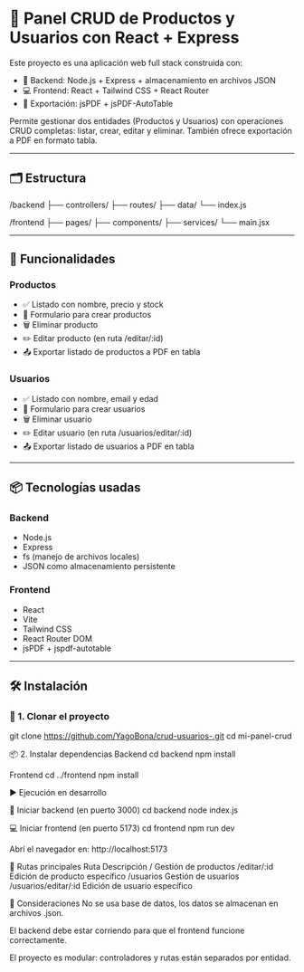 # 🧩 Panel CRUD de Productos y Usuarios con React + Express

Este proyecto es una aplicación web full stack construida con:

- 🔧 Backend: Node.js + Express + almacenamiento en archivos JSON
- 💻 Frontend: React + Tailwind CSS + React Router
- 📄 Exportación: jsPDF + jsPDF-AutoTable

Permite gestionar dos entidades (Productos y Usuarios) con operaciones CRUD completas: listar, crear, editar y eliminar. También ofrece exportación a PDF en formato tabla.

---

## 🗂️ Estructura

/backend
├── controllers/
├── routes/
├── data/
└── index.js

/frontend
├── pages/
├── components/
├── services/
└── main.jsx

---

## 🚀 Funcionalidades

### Productos
- ✅ Listado con nombre, precio y stock
- 📝 Formulario para crear productos
- 🗑️ Eliminar producto
- ✏️ Editar producto (en ruta /editar/:id)
- 📤 Exportar listado de productos a PDF en tabla

### Usuarios
- ✅ Listado con nombre, email y edad
- 📝 Formulario para crear usuarios
- 🗑️ Eliminar usuario
- ✏️ Editar usuario (en ruta /usuarios/editar/:id)
- 📤 Exportar listado de usuarios a PDF en tabla

---

## 📦 Tecnologías usadas

### Backend
- Node.js
- Express
- fs (manejo de archivos locales)
- JSON como almacenamiento persistente

### Frontend
- React
- Vite
- Tailwind CSS
- React Router DOM
- jsPDF + jspdf-autotable

---

## 🛠️ Instalación

### 🔁 1. Clonar el proyecto

git clone https://github.com/YagoBona/crud-usuarios-.git
cd mi-panel-crud

📦 2. Instalar dependencias
Backend
cd backend
npm install

Frontend
cd ../frontend
npm install

▶️ Ejecución en desarrollo

🚀 Iniciar backend (en puerto 3000)
cd backend
node index.js

💻 Iniciar frontend (en puerto 5173)
cd frontend
npm run dev

Abrí el navegador en:
http://localhost:5173

🧪 Rutas principales
Ruta	Descripción
/	Gestión de productos
/editar/:id	Edición de producto específico
/usuarios	Gestión de usuarios
/usuarios/editar/:id	Edición de usuario específico

📝 Consideraciones
No se usa base de datos, los datos se almacenan en archivos .json.

El backend debe estar corriendo para que el frontend funcione correctamente.

El proyecto es modular: controladores y rutas están separados por entidad.